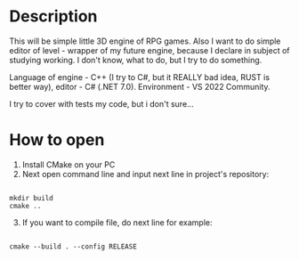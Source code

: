 # Description

This will be simple little 3D engine of RPG games. Also I want to do simple editor of level - wrapper of my future engine, because I declare in subject of studying working.
I don't know, what to do, but I try to do something.

Language of engine - C++ (I try to C#, but it REALLY bad idea, RUST is better way), editor - C# (.NET 7.0). Environment - VS 2022 Community.

I try to cover with tests my code, but i don't sure...

# How to open

1. Install CMake on your PC
2. Next open command line and input next line in project's repository:

<code>
mkdir build
cmake ..
</code>

3. If you want to compile file, do next line for example:

<code>
cmake --build . --config RELEASE
</code>
